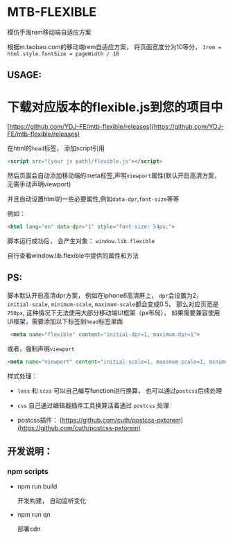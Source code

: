 # MTB-FLEXIBLE

模仿手淘rem移动端自适应方案

根据m.taobao.com的移动端rem自适应方案， 将页面宽度分为10等分， `1rem = html.style.fontSize = pageWidth / 10`

## USAGE:

# 下载对应版本的flexible.js到您的项目中

[https://github.com/YDJ-FE/mtb-flexible/releases](https://github.com/YDJ-FE/mtb-flexible/releases)

在html的`head`标签， 添加script引用

```html
<script src="{your js path}/flexible.js"></script>
```

然后页面会自动添加移动端的meta标签,声明`viewport`属性(默认开启高清方案， 无需手动声明viewport)

并且自动设置html的一些必要属性,例如`data-dpr`,`font-size`等等

例如：
```html
<html lang="en" data-dpr="1" style="font-size: 54px;">
```

脚本运行成功后， 会产生对象： `window.lib.flexible`

自行查看window.lib.flexible中提供的属性和方法


## PS:

脚本默认开启高清dpr方案， 例如在iphone6高清屏上， `dpr`会设置为2， `initial-scale`, `minimum-scale`, `maximum-scale`都会变成0.5， 那么对应页宽是`750px`, 这种情况下无法使用大部分移动端UI框架（px布局），
如果需要兼容使用UI框架，需要添加以下标签到`head`标签里面

```html
 <meta name="flexible" content="initial-dpr=1, maximum-dpr=1">
```

或者，强制声明`viewport`

```html
<meta name="viewport" content="initial-scale=1, maximum-scale=1, minimum-sacle=1, user-scalable=no">
```


样式处理：
- `less` 和 `scss` 可以自己编写function进行换算， 也可以通过`postcss`后续处理

- `css` 自己通过编辑器插件工具换算活着通过 `postcss` 处理

- postcss插件： [https://github.com/cuth/postcss-pxtorem](https://github.com/cuth/postcss-pxtorem)

## 开发说明：

### npm scripts

- npm run build

  开发构建， 自动监听变化

- npm run qn

  部署cdn
